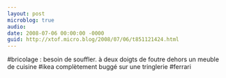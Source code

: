 ```yaml
---
layout: post
microblog: true
audio: 
date: 2008-07-06 00:00:00 -0000
guid: http://xtof.micro.blog/2008/07/06/t851121424.html
---
```

#bricolage : besoin de souffler. à deux doigts de foutre dehors un meuble de cuisine #ikea complètement buggé sur une tringlerie #ferrari
